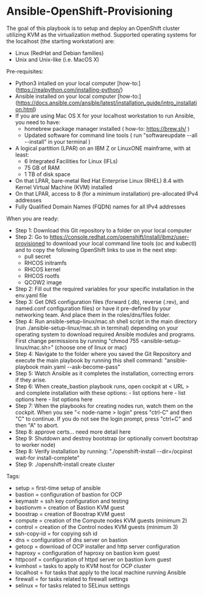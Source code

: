 # Ansible-OpenShift-Provisioning

The goal of this playbook is to setup and deploy an OpenShift cluster utilizing KVM as the virtualization method.
Supported operating systems for the localhost (the starting workstation) are: 
* Linux (RedHat and Debian families)
* Unix and Unix-like (i.e. MacOS X)

Pre-requisites:
* Python3 intalled on your local computer [how-to:] (https://realpython.com/installing-python/)
* Ansible installed on your local computer  [how-to:] (https://docs.ansible.com/ansible/latest/installation_guide/intro_installation.html)
* If you are using Mac OS X for your localhost workstation to run Ansible, you need to have: 
    * homebrew package manager installed ( how-to: https://brew.sh/ )
    * Updated software for command line tools ( run "softwareupdate --all --install" in your terminal )
* A logical partition (LPAR) on an IBM Z or LinuxONE mainframe, with at least:
    * 6 Integrated Facilities for Linux (IFLs)
    * 75 GB of RAM
    * 1 TB of disk space
* On that LPAR, bare-metal Red Hat Enterprise Linux (RHEL) 8.4 with Kernel Virtual Machine (KVM) installed
* On that LPAR, access to 8 (for a minimum installation) pre-allocated IPv4 addresses
* Fully Qualified Domain Names (FQDN) names for all IPv4 addresses

When you are ready:
* Step 1: Download this Git repository to a folder on your local computer
* Step 2: Go to <https://console.redhat.com/openshift/install/ibmz/user-provisioned> to download your local command line tools (oc and kubectl) and to copy the following OpenShift links to use in the next step:
     * pull secret
     * RHCOS initramfs
     * RHCOS kernel
     * RHCOS rootfs
     * QCOW2 image
* Step 2: Fill out the required variables for your specific installation in the env.yaml file
* Step 3: Get DNS configuration files (forward (.db), reverse (.rev), and named.conf configuration files) or have it pre-defined by your networking team. And place them in the roles/dns/files folder.
* Step 4: Run ansible-setup-linux/mac.sh shell script in the main directory (run ./ansible-setup-linux/mac.sh in terminal) depending on your operating system to download required Ansible modules and programs. First change permissions by running "chmod 755 <ansible-setup-linux/mac.sh>" (choose one of linux or mac)
* Step 4: Navigate to the folder where you saved the Git Repository and execute the main playbook by running this shell command:
        "ansible-playbook main.yaml --ask-become-pass"
* Step 5: Watch Ansible as it completes the installation, correcting errors if they arise.
* Step 6: When create_bastion playbook runs, open cockpit at < URL > and complete installation with these options:
        - list options here
        - list options here
        - list options here
* Step 7: When the playbooks for creating nodes run, watch them on the cockpit. When you see "< node-name > login" press "ctrl-C" and then "C" to continue. If you do not see the login prompt, press "ctrl+C" and then "A" to abort.
* Step 8: approve certs... need more detail here
* Step 9: Shutdown and destroy bootstrap (or optionally convert bootstrap to worker node)
* Step 8: Verify installation by running:
        "./openshift-install --dir=/ocpinst wait-for install-complete"
* Step 9: ./openshift-install create cluster

Tags:
* setup = first-time setup of ansible
* bastion = configuration of bastion for OCP
* keymastr = ssh key configuration and testing
* bastionvm = creation of Bastion KVM guest
* boostrap = creation of Boostrap KVM guest
* compute = creation of the Compute nodes KVM guests (minimum 2)
* control = creation of the Control nodes KVM guests (minimum 3)
* ssh-copy-id = for copying ssh id
* dns = configuration of dns server on bastion
* getocp = download of OCP installer and http server configuration
* haproxy = configuration of haproxy on bastion kvm guest
* httpconf = configuration of httpd server on bastion kvm guest
* kvmhost = tasks to apply to KVM host for OCP cluster
* localhost = for tasks that apply to the local machine running Ansible
* firewall = for tasks related to firewall settings
* selinux = for tasks related to SELinux settings
